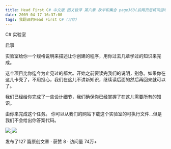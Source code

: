 ```yaml
---
title: Head First C# 中文版 图文皆译 第八章 枚举和集合 page363(前两页是填词游戏，跳过)
date: 2009-04-17 16:37:00
tags: 我翻译的Head First C#（习作）
---
```

C#  实验室

  

启事

  

实验室给你一个规格说明来描述让你创建的程序，用你过去几章学过的知识来完成。

  

这个项目比你迄今为止见过的都大。开始之前要读完我们的说明，别急。如果你在这儿卡壳了，不用担心，我们在这儿不讲新知识，继续读后面的然后再回来就可以了。

  

我们已经给你完成了一些设计细节，我们确保你已经掌握了在这儿需要所有的知识。

  

由你来完成这个任务。  你可以从我们的网站下载这个实验室的可执行文件...但是我们不会给出你答案代码。



[ ![](https://profile.csdnimg.cn/5/2/5/3_cuipengfei1)
![](https://g.csdnimg.cn/static/user-reg-year/1x/11.png)
](https://blog.csdn.net/cuipengfei1)



发布了127 篇原创文章  ·  获赞 8  ·  访问量 74万+

